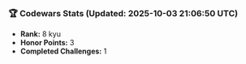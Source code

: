 ### 🏆 Codewars Stats (Updated: 2025-10-03 21:06:50 UTC)

- **Rank:** 8 kyu
- **Honor Points:** 3
- **Completed Challenges:** 1

